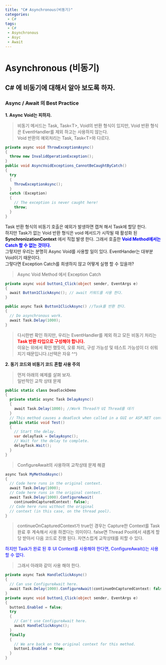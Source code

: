 ```yaml
---
title: "C# Asynchronous(비동기)"
categories:
 - C#
tags:
 - C#
 - Asynchronous
 - Asyc
 - Await 
---
```


# Asynchronous (비동기)

## C# 에 비동기에 대해서 알아 보도록 하자.

### Async / Await 의 Best Practice

**1.  Async Void는 피하자.**  

> 비동기 메서드는 Task, Task\<T\>, Void의 반환 형식이 있지만, Void 반환 형식은 EventHandler를 제외 하고는 사용하지 않는다.<br>
> Void 반환의 예외처리는 Task, Task\<T\>와 다르다.

```c#
private async void ThrowExceptionAsync()
{
  throw new InvalidOperationException();
}
public void AsyncVoidExceptions_CannotBeCaughtByCatch()
{
  try
  {
    ThrowExceptionAsync();
  }
  catch (Exception)
  {
    // The exception is never caught here!
    throw;
  }
}
```
Task 반환 형식의 비동기 호출은 예외가 발생하면 캡쳐 해서 Task에 할당 한다.  
하지만 Task가 없는 Void 반환 형식은 void 메서드가 시작될 때 활성화 된 **SynchronizationContext** 에서 직접 발생 한다.
그래서 호출한 <span style="color:blue">**Void Method에서는 Catch 할 수 없는 것이다.**</span>  
그렇지만 우리는 분명히 Async Void를 사용할 일이 있다. EventHander는 대부분 Void이기 때문이다.  
그렇다면 Exception Catch를 희생하지 않고 어떻게 실행 할 수 있을까?

> Async Void Method 에서 Exception Catch<br>

```c#
private async void button1_Click(object sender, EventArgs e)
{
  await Button1ClickAsync(); // await 키워드를 사용 한다.
}

public async Task Button1ClickAsync() //Task를 반환 한다.
{
  // Do asynchronous work.
  await Task.Delay(1000);
}
```

> 다시한번 확인 하지만, 우리는 EventHandler를 제외 하고 모든 비동기 처리는<br>
> <span style="color:red">**Task 반환 타입으로 구성해야 합니다.**  </span><br>
> 이유는 위에서 확인 했듯이, 오류 처리, 구성 가능성 및 테스트 가능성이 더 쉬워지기 때문입니다.(선택은 자유 ^^)


**2.  동기 코드와 비동기 코드 혼합 사용 주의**  
> 먼저 아래의 예제를 살펴 보자.<br>
> 일반적인 교착 상태 문제  

```c#
public static class DeadlockDemo
{
  private static async Task DelayAsync()
  {
    await Task.Delay(1000); //Work Thread가 UI Thread를 대기
  }
  // This method causes a deadlock when called in a GUI or ASP.NET context.
  public static void Test()
  {
    // Start the delay.
    var delayTask = DelayAsync();
    // Wait for the delay to complete.
    delayTask.Wait();
  }
}
```

>ConfigureAwait의 사용하여 교착상태 문제 해결  

```c#
async Task MyMethodAsync()
{
  // Code here runs in the original context.
  await Task.Delay(1000);
  // Code here runs in the original context.
  await Task.Delay(1000).ConfigureAwait(
    continueOnCapturedContext: false);
  // Code here runs without the original
  // context (in this case, on the thread pool).
}
```
> continueOnCapturedContext가 true인 경우는 Capture한 Context를 Task 완료 후 계속해서 사용 하겠다는 의미이다. 
> false면 Thread Pool에서 새롭게 할당 받아서 다음 코드로 진행 된다. 
> 자연스럽게 교착상태를 피할 수 있다.  

<span style="color:blue">하지만 Task가 완료 된 후 UI Context를 사용해야 한다면, ConfigureAwait()는 사용할 수 없다.</span>
> 그래서 아래와 같이 사용 해야 한다.

```c#
private async Task HandleClickAsync()
{
  // Can use ConfigureAwait here.
  await Task.Delay(1000).ConfigureAwait(continueOnCapturedContext: false);
}
private async void button1_Click(object sender, EventArgs e)
{
  button1.Enabled = false;
  try
  {
    // Can't use ConfigureAwait here.
    await HandleClickAsync();
  }
  finally
  {
    // We are back on the original context for this method.
    button1.Enabled = true;
  }
}
```

